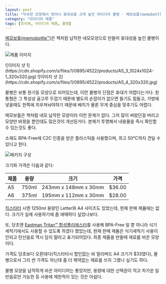 ```yaml
---
layout: post
title: "익숙한 모양에서 벗어나 휴대성을 크게 높인 아이디어 물병 - 메모보틀(memobottle)"
category: "아이디어 제품"
tags: [프리뷰, 아이디어 제품, 물병]
---
```


[메모보틀(memobottle™)](https://www.memobottle.com/)은 책처럼 납작한 네모모양으로 만들어 휴대성을 높인 물병이다.

![제품 이미지](https://cdn.shopify.com/s/files/1/0895/4522/products/A5_Hero__1.jpg)

<p class="center" markdown="1">
![이미지 샷 1](https://cdn.shopify.com/s/files/1/0895/4522/products/A5_3_1024x1024-1_320x320.jpg)
![이미지 샷 2](https://cdn.shopify.com/s/files/1/0895/4522/products/A5_4_320x320.jpg)
</p>

물병은 보통 원기둥 모양으로 되어있는데,
이런 물병의 단점은 휴대가 어렵다는거다.
원통형은 그 특성상 골고루 두껍기 때문에 별도의 손잡이가 없으면 들기도 힘들고,
가방에 넣을때도 한쪽에 치우쳐놔야하기 때문에
배치가 물론 무게 중심을 맞추기도 어렵다.

메모보틀은 책처럼 네모 납작한 모양이라 이런 문제가 없다.
그저 많이 써왔던걸 버리고 모양만 바꿨을 뿐인데도 많은것이 개선된거다.
본체가 투명해서 내용물을 즉시 확인할 수 있는것도 좋다.

소재도 BPA-Free에 C2C 인증을 받은 플라스틱을 사용했으며,
최고 50℃까지 견딜 수 있다고 한다.

![패키지 구성](https://cdn.shopify.com/s/files/1/0895/4522/products/A5_3.jpg)

크기와 가격은 다음과 같다:

제품 | 용량  | 크기                 | 가격
-----|-------|----------------------|--------
A5   | 750ml | 243mm x 148mm x 30mm | $36.00
A6   | 375ml | 195mm x 112mm x 30mm | $28.00

[킥스타터](https://www.kickstarter.com/projects/1645027465/memobottle-a4-a5-and-letter-reusable-water-bottles) 시엔 1250ml 용량인 Letter와 A4 사이즈도 있었는데,
현재 판매 제품에는 없다.
크기가 실제 사용하기에 좀 애매하다 싶었나보다.

또, 당초엔 [Eastman Tritan™ 합성폴리에스터](http://www.eastman.com/Markets/Tritan_Safe/Pages/Tritan_Safe_Korean.aspx)를 사용해
BPA-Free 일 뿐 아니라 식기세척기에서도 사용할 수 있도록 하겠다 했었는데,
현재 판매 제품은 식기세척기 사용이 안되고
탄산음료 역시 담지 말라고 표기되어있다.
최종 제품을 만들때 재료를 바꾼 모양이다.

가격도 당초보다 오른데다(킥스타터시 할인없는 비 얼리버드 A4 크기가 $33였다),
물병으로서 그리 싼 가격도 아닌데
좀 더 제약없는 재료를 쓰지 그랬나 싶기도 하다.

물병 모양을 납작하게 바꾼 아이디어는 좋았지만,
용량에 대한 선택권이 적고
차가운 일반음료만 가능한 등 사용에 제한적이 있는 것은 아쉽다.

